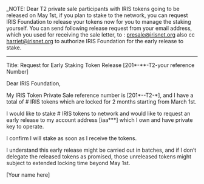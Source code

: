 _NOTE:  Dear T2 private sale participants with IRIS tokens going to be released on May 1st, if you plan to stake to the network, you can request IRIS Foundation to release your tokens now for you to manage the staking yourself. You can send following release request from your email address, which you used for receiving the sale letter, to : presale@irisnet.org also cc harriet@irisnet.org to authorize IRIS Foundation for the early release to stake. 

----------------------------------------------------------------------------------------------
Title: Request for Early Staking Token Release [201*-**-T2-your reference Number]

Dear IRIS Foundation,

My IRIS Token Private Sale reference number is [201*--T2-*], and I have a total of # IRIS tokens which are locked for 2 months starting from March 1st. 

I would like to stake  # IRIS tokens to network and would like to request an early release to my account address [iaa***] which I own and have private key to operate.

I confirm I will stake as soon as I receive the tokens. 

I understand this early release might be carried out in batches, and if I don’t delegate the released tokens as promised, those unreleased tokens might subject to extended locking time beyond May 1st. 

[Your name here]
